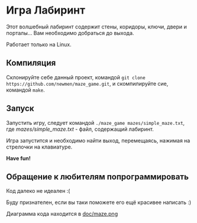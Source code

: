 # Игра Лабиринт
Этот волшебный лабиринт содержит стены, коридоры, ключи, двери и порталы... Вам необходимо добраться до выхода.

Работает только на Linux.

## Компиляция
Склонируйте себе данный проект, командой `git clone https://github.com/newmen/maze_game.git`,
и скомпилируйте сие, командой `make`.

## Запуск
Запустить игру, следует командой `./maze_game mazes/simple_maze.txt`, где *mazes/simple_maze.txt* - файл, содержащий лабиринт.

Игра запустится и необходимо найти выход, перемещаясь, нажимая на стрелочки на клавиатуре.

**Have fun!**


## Обращение к любителям попрограммировать
Код далеко не идеален :(

Буду признателен, если вы таки поможете его ещё красивее написать :)

Диаграмма кода находится в [doc/maze.png](https://github.com/newmen/maze_game/blob/master/doc/maze.png)
